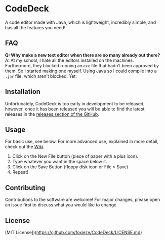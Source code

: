 # CodeDeck
A code editor made with Java, which is lightweight, incredibly simple, and has all the features you need!

## FAQ
**Q: Why make a new text editor when there are so many already out there?**
A: At my school, I hate all the editors installed on the machines. Furthermore, they blocked running an `exe` file that hadn't been approved by them. So I started making one myself. Using Java so I could compile into a `.jar` file, which aren't blocked. Yet.

## Installation
Unfortunately, CodeDeck is too early in development to be released, however, once it has been released you will be able to find the latest releases in the [releases section of the GitHub](https://github.com/foxieze/CodeDeck/releases).

## Usage
For basic use, see below. For more advanced use, explained in more detail, check out the [Wiki](https://github.com/foxieze/COdeDeck/wiki).

1. Click on the New File button (piece of paper with a plus icon).
2. Type whatever you want in the space below it.
3. Click on the Save Button (floppy disk icon or File > Save)
4. Repeat!

## Contributing
Contributions to the software are welcome! For major changes, please open an issue first to discuss what you would like to change.

## License
[MIT License])(https://github.com/foxieze/CodeDeck/LICENSE.md)
